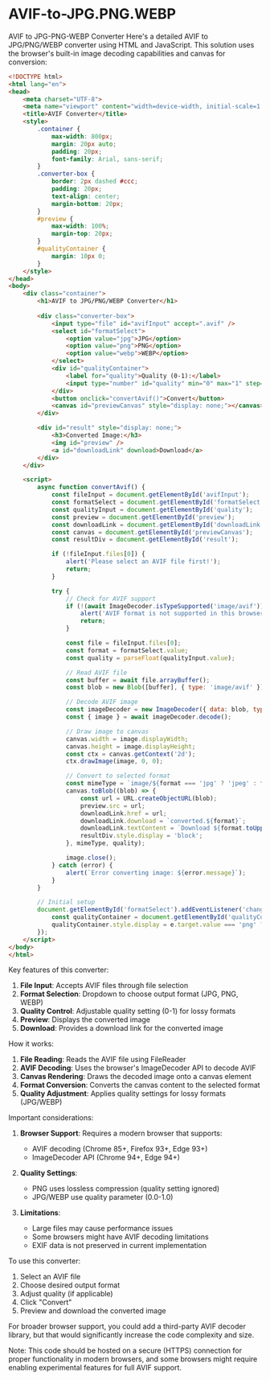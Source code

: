 # AVIF-to-JPG.PNG.WEBP
AVIF to JPG-PNG-WEBP Converter
Here's a detailed AVIF to JPG/PNG/WEBP converter using HTML and JavaScript. This solution uses the browser's built-in image decoding capabilities and canvas for conversion:

```html
<!DOCTYPE html>
<html lang="en">
<head>
    <meta charset="UTF-8">
    <meta name="viewport" content="width=device-width, initial-scale=1.0">
    <title>AVIF Converter</title>
    <style>
        .container {
            max-width: 800px;
            margin: 20px auto;
            padding: 20px;
            font-family: Arial, sans-serif;
        }
        .converter-box {
            border: 2px dashed #ccc;
            padding: 20px;
            text-align: center;
            margin-bottom: 20px;
        }
        #preview {
            max-width: 100%;
            margin-top: 20px;
        }
        #qualityContainer {
            margin: 10px 0;
        }
    </style>
</head>
<body>
    <div class="container">
        <h1>AVIF to JPG/PNG/WEBP Converter</h1>
        
        <div class="converter-box">
            <input type="file" id="avifInput" accept=".avif" />
            <select id="formatSelect">
                <option value="jpg">JPG</option>
                <option value="png">PNG</option>
                <option value="webp">WEBP</option>
            </select>
            <div id="qualityContainer">
                <label for="quality">Quality (0-1):</label>
                <input type="number" id="quality" min="0" max="1" step="0.1" value="0.92">
            </div>
            <button onclick="convertAvif()">Convert</button>
            <canvas id="previewCanvas" style="display: none;"></canvas>
        </div>

        <div id="result" style="display: none;">
            <h3>Converted Image:</h3>
            <img id="preview" />
            <a id="downloadLink" download>Download</a>
        </div>
    </div>

    <script>
        async function convertAvif() {
            const fileInput = document.getElementById('avifInput');
            const formatSelect = document.getElementById('formatSelect');
            const qualityInput = document.getElementById('quality');
            const preview = document.getElementById('preview');
            const downloadLink = document.getElementById('downloadLink');
            const canvas = document.getElementById('previewCanvas');
            const resultDiv = document.getElementById('result');

            if (!fileInput.files[0]) {
                alert('Please select an AVIF file first!');
                return;
            }

            try {
                // Check for AVIF support
                if (!(await ImageDecoder.isTypeSupported('image/avif'))) {
                    alert('AVIF format is not supported in this browser');
                    return;
                }

                const file = fileInput.files[0];
                const format = formatSelect.value;
                const quality = parseFloat(qualityInput.value);

                // Read AVIF file
                const buffer = await file.arrayBuffer();
                const blob = new Blob([buffer], { type: 'image/avif' });

                // Decode AVIF image
                const imageDecoder = new ImageDecoder({ data: blob, type: 'image/avif' });
                const { image } = await imageDecoder.decode();

                // Draw image to canvas
                canvas.width = image.displayWidth;
                canvas.height = image.displayHeight;
                const ctx = canvas.getContext('2d');
                ctx.drawImage(image, 0, 0);

                // Convert to selected format
                const mimeType = `image/${format === 'jpg' ? 'jpeg' : format}`;
                canvas.toBlob((blob) => {
                    const url = URL.createObjectURL(blob);
                    preview.src = url;
                    downloadLink.href = url;
                    downloadLink.download = `converted.${format}`;
                    downloadLink.textContent = `Download ${format.toUpperCase()}`;
                    resultDiv.style.display = 'block';
                }, mimeType, quality);

                image.close();
            } catch (error) {
                alert(`Error converting image: ${error.message}`);
            }
        }

        // Initial setup
        document.getElementById('formatSelect').addEventListener('change', (e) => {
            const qualityContainer = document.getElementById('qualityContainer');
            qualityContainer.style.display = e.target.value === 'png' ? 'none' : 'block';
        });
    </script>
</body>
</html>
```

Key features of this converter:

1. **File Input**: Accepts AVIF files through file selection
2. **Format Selection**: Dropdown to choose output format (JPG, PNG, WEBP)
3. **Quality Control**: Adjustable quality setting (0-1) for lossy formats
4. **Preview**: Displays the converted image
5. **Download**: Provides a download link for the converted image

How it works:

1. **File Reading**: Reads the AVIF file using FileReader
2. **AVIF Decoding**: Uses the browser's ImageDecoder API to decode AVIF
3. **Canvas Rendering**: Draws the decoded image onto a canvas element
4. **Format Conversion**: Converts the canvas content to the selected format
5. **Quality Adjustment**: Applies quality settings for lossy formats (JPG/WEBP)

Important considerations:

1. **Browser Support**: Requires a modern browser that supports:
   - AVIF decoding (Chrome 85+, Firefox 93+, Edge 93+)
   - ImageDecoder API (Chrome 94+, Edge 94+)

2. **Quality Settings**:
   - PNG uses lossless compression (quality setting ignored)
   - JPG/WEBP use quality parameter (0.0-1.0)

3. **Limitations**:
   - Large files may cause performance issues
   - Some browsers might have AVIF decoding limitations
   - EXIF data is not preserved in current implementation

To use this converter:

1. Select an AVIF file
2. Choose desired output format
3. Adjust quality (if applicable)
4. Click "Convert"
5. Preview and download the converted image

For broader browser support, you could add a third-party AVIF decoder library, but that would significantly increase the code complexity and size.

Note: This code should be hosted on a secure (HTTPS) connection for proper functionality in modern browsers, and some browsers might require enabling experimental features for full AVIF support.
